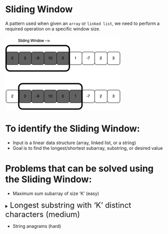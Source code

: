# Sliding Window

A pattern used when given an `array` or `linked list`, we need to perform a required operation on a specific window size. 

<img src="./slidingwindow.png" />

# To identify the Sliding Window:
- Input is a linear data structure (array, linked list, or a string)
- Goal is to find the longest/shortest subarray, substring, or desired value

# Problems that can be solved using the Sliding Window:
- Maximum sum subarray of size ‘K’ (easy)

<details>
<summary>
<span style="font-size:1.5rem;">Longest substring with ‘K’ distinct characters (medium)
</span>
</summary>


```js
var lengthOfLongestSubstringKDistinct = function(s, k) {
  // SETUP VARIABLES
  let START = 0;
  const SOFAR = new Map();
  let MAX = 0;

  // ITERATE OVER s, our string, set END = 0
  for (let END = 0; END < s.length; END++){
    // pull out our rightCHAR
    let rightCHAR = s[END];

    // if our Map does not containt the rightCHAR, then we want to set it to 1
    if(!SOFAR.get(rightCHAR)) SOFAR.set(rightCHAR, 1);
    // if it does containt the rightCHAR, then we want ot increment it by 1
    else SOFAR.set(rightCHAR, SOFAR.get(rightCHAR) + 1);

    // NOW check the size (# of keys we have in SOFAR) and while it is > k
    // THEN we have to decrement the START and move it to the right one
    while(SOFAR.size > k) {
      // so lets get our leftCHAR which = s[START]
      let leftCHAR = s[START];

      //SO IF > 1 leftCHAR we want to decrement (or DELETE) followed by increment our window START
      if(SOFAR.get(leftCHAR) > 1) SOFAR.set(leftCHAR, SOFAR.get(leftCHAR) - 1);
      else SOFAR.delete(leftCHAR);

      START++;
    }
    // calculate MAX using Math.max
    MAX = Math.max(MAX, (END - START) + 1)
  }
  // return MAX
  return MAX;
}

```
</details>



- String anagrams (hard)